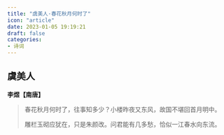 ```yaml
---
title: "虞美人·春花秋月何时了"
icon: "article"
date: 2023-01-05 19:19:21
draft: false
categories:
- 诗词
---
```


## 虞美人
**李煜【南唐】**

> 春花秋月何时了，往事知多少？小楼昨夜又东风，故国不堪回首月明中。
>
> 雕栏玉砌应犹在，只是朱颜改。问君能有几多愁，恰似一江春水向东流。
